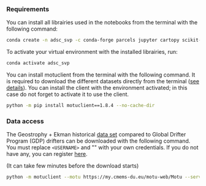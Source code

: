 ### Requirements

You can install all librairies used in the notebooks from the terminal with the following command:

```bash
conda create -n adsc_svp -c conda-forge parcels jupyter cartopy scikit-learn seaborn
```

To activate your virtual environment with the installed librairies, run:

```bash
conda activate adsc_svp
```

You can install motuclient from the terminal with the following command. It is required to download the different datasets directly from the terminal ([see details](https://help.marine.copernicus.eu/en/articles/4796533-what-are-the-motu-apis)). You can install the client with the environment activated; in this case do not forget to activate it to use the client.

```bash
python -m pip install motuclient==1.8.4 --no-cache-dir
```

### Data access

The Geostrophy + Ekman historical [data set](https://doi.org/10.48670/moi-00050) compared to Global Drifter Program (GDP) drifters can be downloaded with the following command. You must replace ```<USERNAME>``` and "<PASSWORD>" with your own credentials. If you do not have any, you can register [here](https://data.marine.copernicus.eu/register).

(It can take few minutes before the download starts)

```bash
python -m motuclient --motu https://my.cmems-du.eu/motu-web/Motu --service-id MULTIOBS_GLO_PHY_REP_015_004-TDS --product-id dataset-uv-rep-hourly --longitude-min -49 --longitude-max -41 --latitude-min 59 --latitude-max 62 --date-min "1993-01-01 00:00:00" --date-max "2021-12-31 21:00:00" --depth-min 15 --depth-max 15 --variable uo --variable vo --out-dir ./data/ --out-name geo_ekman_gdp --user <USERNAME> --pwd <PASSWORD>
```
